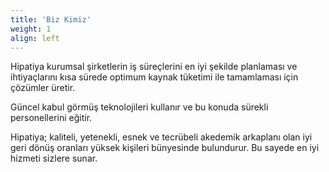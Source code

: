 ```yaml
---
title: 'Biz Kimiz'
weight: 1
align: left
---
```

Hipatiya kurumsal şirketlerin iş süreçlerini en iyi şekilde planlaması ve ihtiyaçlarını kısa sürede optimum kaynak tüketimi ile tamamlaması için çözümler üretir.

Güncel kabul görmüş teknolojileri kullanır ve bu konuda sürekli personellerini eğitir.

Hipatiya; kaliteli, yetenekli, esnek ve tecrübeli akedemik arkaplanı olan iyi geri dönüş oranları yüksek kişileri bünyesinde bulundurur. Bu sayede en iyi hizmeti sizlere sunar.
